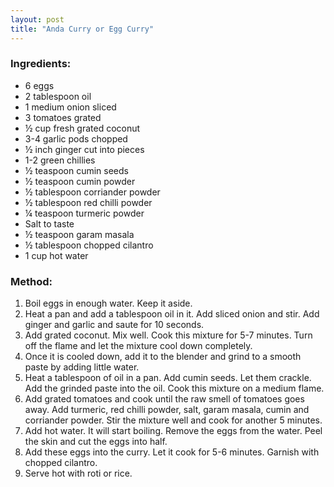 ```yaml
---
layout: post
title: "Anda Curry or Egg Curry"
---
```




### Ingredients:
* 6 eggs
* 2 tablespoon oil
* 1 medium onion sliced
* 3 tomatoes grated
* ½ cup fresh grated coconut
* 3-4 garlic pods chopped
* ½ inch ginger cut into pieces
* 1-2 green chillies
* ½ teaspoon cumin seeds
* ½ teaspoon cumin powder
* ½ tablespoon corriander powder
* ½ tablespoon red chilli powder
* ¼ teaspoon turmeric powder
* Salt to taste
* ½ teaspoon garam masala
* ½ tablespoon chopped cilantro
* 1 cup hot water

### Method:
1. Boil eggs in enough water. Keep it aside. 
2. Heat a pan and add a tablespoon oil in it. Add sliced onion and stir. Add ginger and garlic and saute for 10 seconds. 
3. Add grated coconut. Mix well. Cook this mixture for 5-7 minutes. Turn off the flame and let the mixture cool down completely. 
4. Once it is cooled down, add it to the blender and grind to a smooth paste by adding little water. 
5. Heat a tablespoon of oil in a pan. Add cumin seeds. Let them crackle. Add the grinded paste into the oil. Cook this mixture on a medium flame. 
6. Add grated tomatoes and cook until the raw smell of tomatoes goes away. Add turmeric, red chilli powder, salt, garam masala, cumin and corriander powder. Stir the mixture well and cook for another 5 minutes. 
7. Add hot water. It will start boiling. Remove the eggs from the water. Peel the skin and cut the eggs into half. 
8. Add these eggs into the curry. Let it cook for 5-6 minutes. Garnish with chopped cilantro.
9. Serve hot with roti or rice.